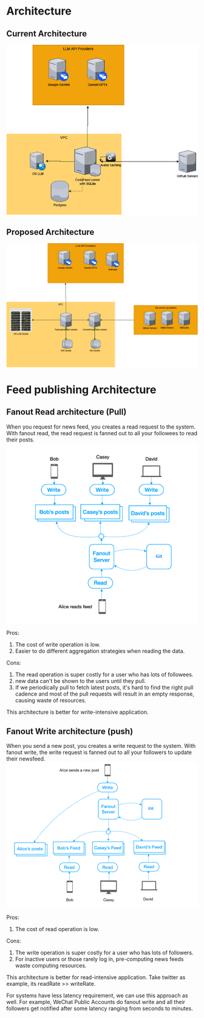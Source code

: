# Architecture
## Current Architecture
![current-architecture](current-architecture.png)
## Proposed Architecture
![proposed-architecture](future-architecture.png)
# Feed publishing Architecture
## Fanout Read architecture (Pull)
When you request for news feed, you creates a read request to the system. With fanout read, the read request is fanned out to all your followees to read their posts.
![feed-architecture](fanout-read.png)

Pros:
1. The cost of write operation is low.
2. Easier to do different aggregation strategies when reading the data.

Cons:
1. The read operation is super costly for a user who has lots of followees.
2. new data can't be shown to the users until they pull.
3. If we periodically pull to fetch latest posts, it's hard to find the right pull cadence and most of the pull requests will result in an empty response, causing waste of resources.


This architecture is better for write-intensive application.

## Fanout Write architecture (push)
When you send a new post, you creates a write request to the system. With fanout write, the write request is fanned out to all your followers to update their newsfeed.
![fanout-write](fanout-write.png)

Pros:
1. The cost of read operation is low.
 
Cons:
1. The write operation is super costly for a user who has lots of followers.
2. For inactive users or those rarely log in, pre-computing news feeds waste computing resources.

This architecture is better for read-intensive application. Take twitter as example, its readRate >> writeRate. 

For systems have less latency requirement, we can use this approach as well. For example, WeChat Public Accounts do fanout write and all their followers get notified after some latency ranging from seconds to minutes.